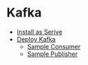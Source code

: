# Kafka

* [Install as Serive](install_service.md)
* [Deploy Kafka](deploy_kafka.md)
  * [Sample Consumer](consumer.py)
  * [Sample Publisher](producer.py)
